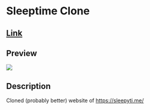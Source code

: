 # Sleeptime Clone

## [Link](https://soobakjonmat.github.io/Sleepytime-Clone/)

## Preview
<image src="images/preview1.png">

## Description
Cloned (probably better) website of https://sleepyti.me/
